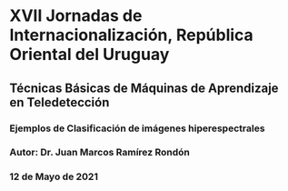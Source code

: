 # XVII Jornadas de Internacionalización, República Oriental del Uruguay
## Técnicas Básicas de Máquinas de Aprendizaje en Teledetección

### Ejemplos de Clasificación de imágenes hiperespectrales
### **Autor:** Dr. Juan Marcos Ramírez Rondón
### 12 de Mayo de 2021